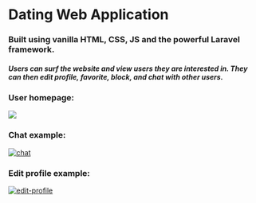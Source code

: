 <h1> Dating Web Application</h1> <h3> Built using vanilla HTML, CSS, JS and the powerful Laravel framework. </h3>

<h5> Users can surf the website and view users they are interested in. They can then edit profile, favorite, block, and chat with other users. </h5>


<h3> User homepage: </h3>

<img src="https://i.imgur.com/Ibig3xD.png">

<h3> Chat example: </h3>

<a href="https://ibb.co/jDS2X6D"><img src="https://i.ibb.co/VTsZ4jT/chat.png" alt="chat" border="0"></a>

<h3> Edit profile example: </h3>

<a href="https://ibb.co/Scxh82K"><img src="https://i.ibb.co/KDGMkY9/edit-profile.png" alt="edit-profile" border="0"></a>
